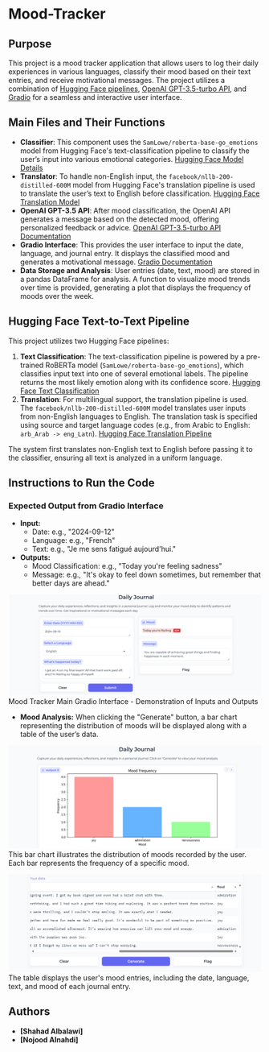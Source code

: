 # Mood-Tracker

## Purpose
This project is a mood tracker application that allows users to log their daily experiences in various languages, classify their mood based on their text entries, and receive motivational messages. The project utilizes a combination of [Hugging Face pipelines](https://huggingface.co/models), [OpenAI GPT-3.5-turbo API](https://beta.openai.com/docs/models/gpt-3-5), and [Gradio](https://gradio.app/) for a seamless and interactive user interface.

## Main Files and Their Functions
- **Classifier**: This component uses the `SamLowe/roberta-base-go_emotions` model from Hugging Face's text-classification pipeline to classify the user’s input into various emotional categories. [Hugging Face Model Details](https://huggingface.co/SamLowe/roberta-base-go_emotions)
- **Translator**: To handle non-English input, the `facebook/nllb-200-distilled-600M` model from Hugging Face's translation pipeline is used to translate the user’s text to English before classification. [Hugging Face Translation Model](https://huggingface.co/facebook/nllb-200-distilled-600M)
- **OpenAI GPT-3.5 API**: After mood classification, the OpenAI API generates a message based on the detected mood, offering personalized feedback or advice. [OpenAI GPT-3.5-turbo API Documentation](https://beta.openai.com/docs/models/gpt-3-5)
- **Gradio Interface**: This provides the user interface to input the date, language, and journal entry. It displays the classified mood and generates a motivational message. [Gradio Documentation](https://gradio.app/docs/)
- **Data Storage and Analysis**: User entries (date, text, mood) are stored in a pandas DataFrame for analysis. A function to visualize mood trends over time is provided, generating a plot that displays the frequency of moods over the week.

## Hugging Face Text-to-Text Pipeline

This project utilizes two Hugging Face pipelines:
1. **Text Classification**: The text-classification pipeline is powered by a pre-trained RoBERTa model (`SamLowe/roberta-base-go_emotions`), which classifies input text into one of several emotional labels. The pipeline returns the most likely emotion along with its confidence score. [Hugging Face Text Classification](https://huggingface.co/models?pipeline_tag=text-classification)
2. **Translation**: For multilingual support, the translation pipeline is used. The `facebook/nllb-200-distilled-600M` model translates user inputs from non-English languages to English. The translation task is specified using source and target language codes (e.g., from Arabic to English: `arb_Arab -> eng_Latn`). [Hugging Face Translation Pipeline](https://huggingface.co/models?pipeline_tag=translation)

The system first translates non-English text to English before passing it to the classifier, ensuring all text is analyzed in a uniform language.

## Instructions to Run the Code

### Expected Output from Gradio Interface
- **Input:**
  - Date: e.g., "2024-09-12"
  - Language: e.g., "French"
  - Text: e.g., "Je me sens fatigué aujourd'hui."
- **Outputs:**
  - Mood Classification: e.g., "Today you're feeling sadness"
  - Message: e.g., "It's okay to feel down sometimes, but remember that better days are ahead."

![Alt text](MoodTracker-GradioInterface.png)
Mood Tracker Main Gradio Interface - Demonstration of Inputs and Outputs


- **Mood Analysis:** When clicking the "Generate" button, a bar chart representing the distribution of moods will be displayed along with a table of the user’s data.

![Alt text](BarChar-GradioInterface.png)
This bar chart illustrates the distribution of moods recorded by the user. Each bar represents the frequency of a specific mood.

![Alt text](DataFrame-GradioInterface.png)
The table displays the user's mood entries, including the date, language, text, and mood of each journal entry.

## Authors
- **[Shahad Albalawi]**
- **[Nojood Alnahdi]**
